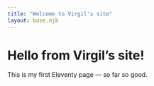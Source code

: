 ```yaml
---
title: "Welcome to Virgil's site"
layout: base.njk
---
```


# Hello from Virgil’s site!

This is my first Eleventy page — so far so good.
